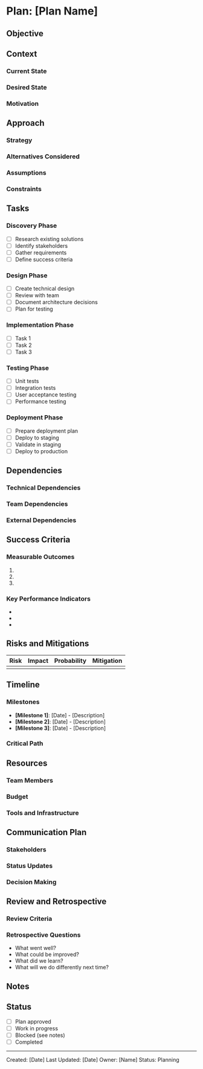 # Plan: [Plan Name]

## Objective
<!-- Clear statement of what we're trying to achieve -->

## Context

### Current State
<!-- Where are we now? -->

### Desired State
<!-- Where do we want to be? -->

### Motivation
<!-- Why is this important? -->

## Approach

### Strategy
<!-- High-level approach to achieve the objective -->

### Alternatives Considered
<!-- Other approaches considered and why they were not chosen -->

### Assumptions
<!-- What we're assuming to be true -->

### Constraints
<!-- Limitations and restrictions -->

## Tasks

### Discovery Phase
- [ ] Research existing solutions
- [ ] Identify stakeholders
- [ ] Gather requirements
- [ ] Define success criteria

### Design Phase
- [ ] Create technical design
- [ ] Review with team
- [ ] Document architecture decisions
- [ ] Plan for testing

### Implementation Phase
- [ ] Task 1
- [ ] Task 2
- [ ] Task 3

### Testing Phase
- [ ] Unit tests
- [ ] Integration tests
- [ ] User acceptance testing
- [ ] Performance testing

### Deployment Phase
- [ ] Prepare deployment plan
- [ ] Deploy to staging
- [ ] Validate in staging
- [ ] Deploy to production

## Dependencies

### Technical Dependencies
<!-- Required technologies, libraries, or services -->

### Team Dependencies
<!-- Dependencies on other teams or individuals -->

### External Dependencies
<!-- Dependencies on external parties or systems -->

## Success Criteria

### Measurable Outcomes
1.
2.
3.

### Key Performance Indicators
-
-
-

## Risks and Mitigations

| Risk | Impact | Probability | Mitigation |
|------|--------|-------------|------------|
|      |        |             |            |

## Timeline

### Milestones
- **[Milestone 1]**: [Date] - [Description]
- **[Milestone 2]**: [Date] - [Description]
- **[Milestone 3]**: [Date] - [Description]

### Critical Path
<!-- Tasks that must be completed on schedule -->

## Resources

### Team Members
<!-- Who's involved and their roles -->

### Budget
<!-- Cost estimates if applicable -->

### Tools and Infrastructure
<!-- Required tools and infrastructure -->

## Communication Plan

### Stakeholders
<!-- Who needs to be kept informed -->

### Status Updates
<!-- How and when to provide updates -->

### Decision Making
<!-- How decisions will be made -->

## Review and Retrospective

### Review Criteria
<!-- How will we review progress -->

### Retrospective Questions
- What went well?
- What could be improved?
- What did we learn?
- What will we do differently next time?

## Notes
<!-- Additional information, links, or references -->

## Status

- [ ] Plan approved
- [ ] Work in progress
- [ ] Blocked (see notes)
- [ ] Completed

---
Created: [Date]
Last Updated: [Date]
Owner: [Name]
Status: Planning
